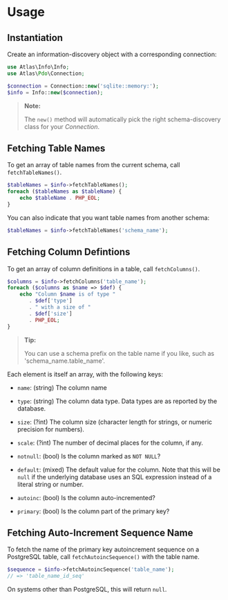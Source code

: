 # Usage

## Instantiation

Create an information-discovery object with a corresponding connection:

```php
use Atlas\Info\Info;
use Atlas\Pdo\Connection;

$connection = Connection::new('sqlite::memory:');
$info = Info::new($connection);
```

> **Note:**
>
> The `new()` method will automatically pick the right schema-discovery class
> for your _Connection_.


## Fetching Table Names

To get an array of table names from the current schema, call `fetchTableNames()`.

```php
$tableNames = $info->fetchTableNames();
foreach ($tableNames as $tableName) {
    echo $tableName . PHP_EOL;
}
```

You can also indicate that you want table names from another schema:

```php
$tableNames = $info->fetchTableNames('schema_name');
```

## Fetching Column Defintions

To get an array of column definitions in a table, call `fetchColumns()`.

```php
$columns = $info->fetchColumns('table_name');
foreach ($columns as $name => $def) {
    echo "Column $name is of type "
       . $def['type']
       . " with a size of "
       . $def['size']
       . PHP_EOL;
}
```

> **Tip:**
>
> You can use a schema prefix on the table name if you like, such as
> 'schema_name.table_name'.

Each element is itself an array, with the following keys:

- `name`: (string) The column name

- `type`: (string) The column data type.  Data types are as reported by the database.

- `size`: (?int) The column size (character length for strings, or numeric precision for numbers).

- `scale`: (?int) The number of decimal places for the column, if any.

- `notnull`: (bool) Is the column marked as `NOT NULL`?

- `default`: (mixed) The default value for the column. Note that this will be `null` if the underlying database uses an SQL expression instead of a literal string or number.

- `autoinc`: (bool) Is the column auto-incremented?

- `primary`: (bool) Is the column part of the primary key?

## Fetching Auto-Increment Sequence Name

To fetch the name of the primary key autoincrement sequence on a PostgreSQL
table, call `fetchAutoincSequence()` with the table name.

```php
$sequence = $info->fetchAutoincSequence('table_name');
// => 'table_name_id_seq'
```

On systems other than PostgreSQL, this will return `null`.

